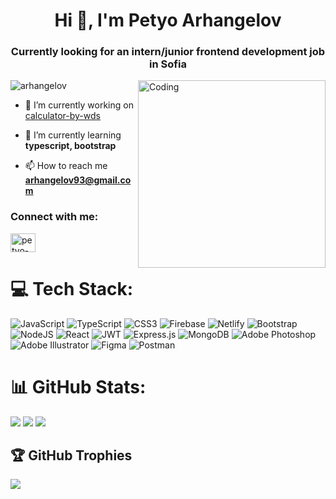 
<h1 align="center">Hi 👋, I'm Petyo Arhangelov</h1>
<h3 align="center">Currently looking for an intern/junior frontend development job in Sofia</h3>
<img align="right" alt="Coding" width="300" src="https://64.media.tumblr.com/9185c4f53a8946678eb124c0ec56713e/ee789441904f76d8-2f/s540x810/0d5bf094ce38ce57f83f548303bd1ffe45e7dcf5.gifv">

<p align="left"> <img src="https://komarev.com/ghpvc/?username=arhangelov&label=Profile%20views&color=0e75b6&style=flat" alt="arhangelov" /> </p>

- 🔭 I’m currently working on [calculator-by-wds](https://github.com/Arhangelov/calculator-by-wds)

- 🌱 I’m currently learning **typescript, bootstrap**

- 📫 How to reach me **arhangelov93@gmail.com**

<h3 align="left">Connect with me:</h3>
<p align="left">
<a href="https://linkedin.com/in/petyo-arhangelov-3273b3b9" target="blank"><img align="center" src="https://raw.githubusercontent.com/rahuldkjain/github-profile-readme-generator/master/src/images/icons/Social/linked-in-alt.svg" alt="petyo-arhangelov" height="30" width="40" /></a>
</p>

 # 💻 Tech Stack:
![JavaScript](https://img.shields.io/badge/javascript-%23323330.svg?style=for-the-badge&logo=javascript&logoColor=%23F7DF1E) ![TypeScript](https://img.shields.io/badge/typescript-%23007ACC.svg?style=for-the-badge&logo=typescript&logoColor=white) ![CSS3](https://img.shields.io/badge/css3-%231572B6.svg?style=for-the-badge&logo=css3&logoColor=white) ![Firebase](https://img.shields.io/badge/firebase-%23039BE5.svg?style=for-the-badge&logo=firebase) ![Netlify](https://img.shields.io/badge/netlify-%23000000.svg?style=for-the-badge&logo=netlify&logoColor=#00C7B7) ![Bootstrap](https://img.shields.io/badge/bootstrap-%23563D7C.svg?style=for-the-badge&logo=bootstrap&logoColor=white) ![NodeJS](https://img.shields.io/badge/node.js-6DA55F?style=for-the-badge&logo=node.js&logoColor=white) ![React](https://img.shields.io/badge/react-%2320232a.svg?style=for-the-badge&logo=react&logoColor=%2361DAFB) ![JWT](https://img.shields.io/badge/JWT-black?style=for-the-badge&logo=JSON%20web%20tokens) ![Express.js](https://img.shields.io/badge/express.js-%23404d59.svg?style=for-the-badge&logo=express&logoColor=%2361DAFB) ![MongoDB](https://img.shields.io/badge/MongoDB-%234ea94b.svg?style=for-the-badge&logo=mongodb&logoColor=white) ![Adobe Photoshop](https://img.shields.io/badge/adobephotoshop-%2331A8FF.svg?style=for-the-badge&logo=adobephotoshop&logoColor=white) ![Adobe Illustrator](https://img.shields.io/badge/adobeillustrator-%23FF9A00.svg?style=for-the-badge&logo=adobeillustrator&logoColor=white) 	![Figma](https://img.shields.io/badge/figma-%23F24E1E.svg?style=for-the-badge&logo=figma&logoColor=white) ![Postman](https://img.shields.io/badge/Postman-FF6C37?style=for-the-badge&logo=postman&logoColor=white)
# 📊 GitHub Stats:
![](https://github-readme-stats.vercel.app/api?username=Arhangelov&theme=dark&hide_border=false&include_all_commits=true&count_private=true)
![](https://github-readme-stats.vercel.app/api/top-langs/?username=Arhangelov&theme=dark&hide_border=false&include_all_commits=true&count_private=true&layout=compact)
![](https://github-readme-streak-stats.herokuapp.com/?user=Arhangelov&theme=dark&hide_border=false)<br/>

## 🏆 GitHub Trophies
![](https://github-profile-trophy.vercel.app/?username=Arhangelov&theme=nord&no-frame=true&no-bg=true&margin-w=4)



